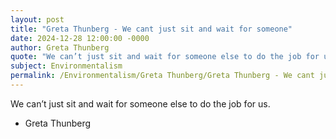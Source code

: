 ```yaml
---
layout: post
title: "Greta Thunberg - We cant just sit and wait for someone"
date: 2024-12-28 12:00:00 -0000
author: Greta Thunberg
quote: "We can’t just sit and wait for someone else to do the job for us."
subject: Environmentalism
permalink: /Environmentalism/Greta Thunberg/Greta Thunberg - We cant just sit and wait for someone
---
```


We can’t just sit and wait for someone else to do the job for us.

- Greta Thunberg
